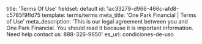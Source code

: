 title: 'Terms Of Use'
fieldset: default
id: 1ac33279-d966-466c-afd8-c5785f9ffd75
template: terms/terms
meta_title: 'One Park Financial | Terms of Use'
meta_description: 'This is our legal agreement between you and One Park Financial. You should read it because it is important information. Need help contact us: 888-326-9650'
es_url: condiciones-de-uso